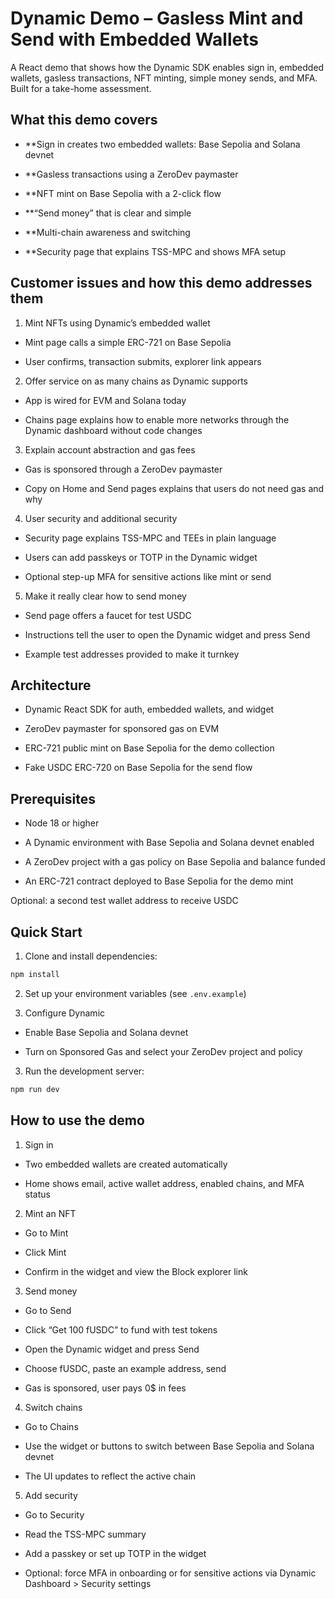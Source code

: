 # Dynamic Demo – Gasless Mint and Send with Embedded Wallets

A React demo that shows how the Dynamic SDK enables sign in, embedded wallets, gasless transactions, NFT minting, simple money sends, and MFA. Built for a take-home assessment.

## What this demo covers

- **Sign in creates two embedded wallets: Base Sepolia and Solana devnet

- **Gasless transactions using a ZeroDev paymaster

- **NFT mint on Base Sepolia with a 2-click flow

- **“Send money” that is clear and simple

- **Multi-chain awareness and switching

- **Security page that explains TSS-MPC and shows MFA setup

## Customer issues and how this demo addresses them

1. Mint NFTs using Dynamic’s embedded wallet

 - Mint page calls a simple ERC-721 on Base Sepolia

 - User confirms, transaction submits, explorer link appears

2. Offer service on as many chains as Dynamic supports

 - App is wired for EVM and Solana today

 - Chains page explains how to enable more networks through the Dynamic dashboard without code changes

3. Explain account abstraction and gas fees

 - Gas is sponsored through a ZeroDev paymaster

 - Copy on Home and Send pages explains that users do not need gas and why

4. User security and additional security

- Security page explains TSS-MPC and TEEs in plain language

- Users can add passkeys or TOTP in the Dynamic widget

- Optional step-up MFA for sensitive actions like mint or send

5. Make it really clear how to send money

 - Send page offers a faucet for test USDC

 - Instructions tell the user to open the Dynamic widget and press Send

 - Example test addresses provided to make it turnkey

## Architecture

- Dynamic React SDK for auth, embedded wallets, and widget

- ZeroDev paymaster for sponsored gas on EVM

- ERC-721 public mint on Base Sepolia for the demo collection

- Fake USDC ERC-720 on Base Sepolia for the send flow

## Prerequisites

- Node 18 or higher

- A Dynamic environment with Base Sepolia and Solana devnet enabled

- A ZeroDev project with a gas policy on Base Sepolia and balance funded

- An ERC-721 contract deployed to Base Sepolia for the demo mint

Optional: a second test wallet address to receive USDC

## Quick Start

1. Clone and install dependencies:

```bash
npm install
```

2. Set up your environment variables (see `.env.example`)

3. Configure Dynamic

- Enable Base Sepolia and Solana devnet

- Turn on Sponsored Gas and select your ZeroDev project and policy

3. Run the development server:

```bash
npm run dev
```

## How to use the demo

1. Sign in

- Two embedded wallets are created automatically

- Home shows email, active wallet address, enabled chains, and MFA status

2. Mint an NFT

- Go to Mint

- Click Mint

- Confirm in the widget and view the Block explorer link

3. Send money

- Go to Send

- Click “Get 100 fUSDC” to fund with test tokens

- Open the Dynamic widget and press Send

- Choose fUSDC, paste an example address, send

- Gas is sponsored, user pays 0$ in fees

4. Switch chains

- Go to Chains

- Use the widget or buttons to switch between Base Sepolia and Solana devnet

- The UI updates to reflect the active chain

5. Add security

- Go to Security

- Read the TSS-MPC summary

- Add a passkey or set up TOTP in the widget

- Optional: force MFA in onboarding or for sensitive actions via Dynamic Dashboard > Security settings

